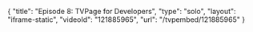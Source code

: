 {
    "title": "Episode 8: TVPage for Developers",
    "type": "solo",
    "layout": "iframe-static",
    "videoId": "121885965",
    "url": "\/tvpembed\/121885965"
}